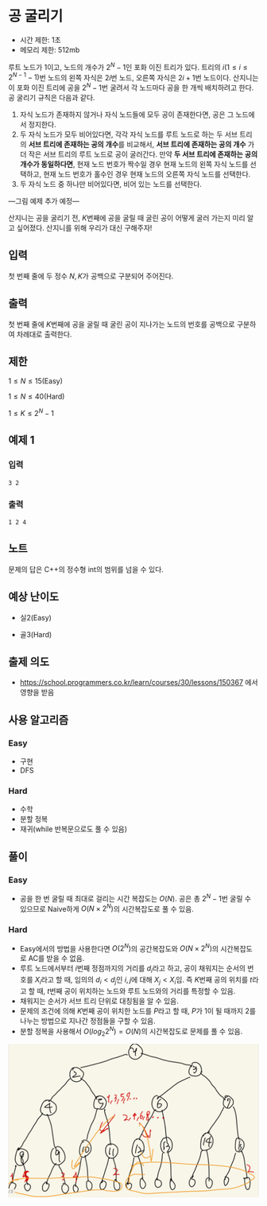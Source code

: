 # 공 굴리기

- 시간 제한: 1초
- 메모리 제한: 512mb

루트 노드가 $1$이고, 노드의 개수가 $2^{N} - 1$인 포화 이진 트리가 있다. 트리의 $i(1 ≤ i ≤ 2^{N - 1} - 1)$번 노드의 왼쪽 자식은 $2i$번 노드, 오른쪽 자식은 $2i + 1$번 노드이다. 산지니는 이 포화 이진 트리에 공을 $2^{N} - 1$번 굴려서 각 노드마다 공을 한 개씩 배치하려고 한다. 공 굴리기 규칙은 다음과 같다.

1. 자식 노드가 존재하지 않거나 자식 노드들에 모두 공이 존재한다면, 공은 그 노드에서 정지한다.
2. 두 자식 노드가 모두 비어있다면, 각각 자식 노드를 루트 노드로 하는 두 서브 트리의 **서브 트리에 존재하는 공의 개수**를 비교해서, **서브 트리에 존재하는 공의 개수** 가 더 작은 서브 트리의 루트 노드로 공이 굴러간다. 만약 **두 서브 트리에 존재하는 공의 개수가 동일하다면**, 현재 노드 번호가 짝수일 경우 현재 노드의 왼쪽 자식 노드를 선택하고, 현재 노드 번호가 홀수인 경우 현재 노드의 오른쪽 자식 노드를 선택한다. 
3. 두 자식 노드 중 하나만 비어있다면, 비어 있는 노드를 선택한다. 

—그림 예제 추가 예정—

산지니는 공을 굴리기 전, $K$번째에 공을 굴릴 때 굴린 공이 어떻게 굴러 가는지 미리 알고 싶어졌다. 산지니를 위해 우리가 대신 구해주자!

## 입력

첫 번째 줄에 두 정수 $N, K$가 공백으로 구분되어 주어진다.

## 출력

첫 번째 줄에 $K$번째에 공을 굴릴 때 굴린 공이 지나가는 노드의 번호를 공백으로 구분하여 차례대로 출력한다.

## 제한

$1 ≤ N ≤ 15$(Easy)

$1 ≤ N ≤ 40$(Hard)

$1 ≤ K ≤ 2^{N} - 1$

## 예제 1

### 입력

```
3 2
```

### 출력

```
1 2 4
```

## 노트
문제의 답은 C++의 정수형 int의 범위를 넘을 수 있다.
## 예상 난이도

- 실2(Easy)
  
- 골3(Hard)

## 출제 의도
- https://school.programmers.co.kr/learn/courses/30/lessons/150367 에서 영향을 받음

## 사용 알고리즘

### Easy

 - 구현
 - DFS

### Hard

 - 수학
 - 분할 정복
 - 재귀(while 반복문으로도 풀 수 있음)

## 풀이

### Easy

- 공을 한 번 굴릴 때 최대로 걸리는 시간 복잡도는 $O(N)$. 공은 총 $2^{N} - 1$번 굴릴 수 있으므로 Naive하게 $O(N \times 2^{N})$의 시간복잡도로 풀 수 있음.

### Hard
- Easy에서의 방법을 사용한다면 $O(2^N)$의 공간복잡도와 $O(N \times 2^{N})$의 시간복잡도로 AC를 받을 수 없음.
- 루트 노드에서부터 $i$번째 정점까지의 거리를 $d_i$라고 하고, 공이 채워지는 순서의 번호를 $X_i$라고 할 때, 임의의 $d_i < d_j$인 $i, j$에 대해 $X_j < X_i$임. 즉 $K$번째 공의 위치를 $t$라고 할 때, $t$번째 공이 위치하는 노드와 루트 노드와의 거리를 특정할 수 있음.
- 채워지는 순서가 서브 트리 단위로 대칭됨을 알 수 있음.
- 문제의 조건에 의해 $K$번째 공이 위치한 노드를 $P$라고 할 때, $P$가 $1$이 될 때까지 $2$를 나누는 방법으로 지나간 정점들을 구할 수 있음.
- 분할 정복을 사용해서 $O(log_2 2^N) = O(N)$의 시간복잡도로 문제를 풀 수 있음.

![IMG_0780.jpeg](IMG_0780.jpeg)
